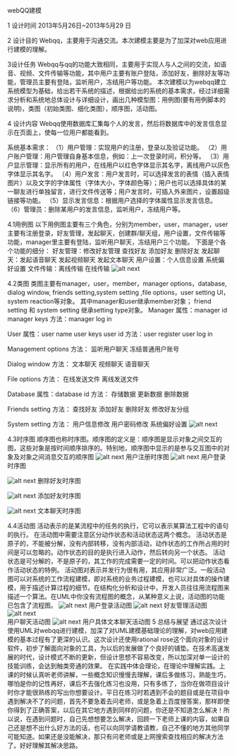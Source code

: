 webQQ建模
                                                                              
1 设计时间 
2013年5月26日~2013年5月29 日 

2 设计目的 
Webqq，主要用于沟通交流。本次建模主要是为了加深对web应用进行建模的理解。 

3设计任务 
Webqq与qq的功能大致相同，主要用于实现人与人之间的交流，如语音、视频、文件传输等功能，其中用户主要有账户登陆，添加好友，删除好友等功能，管理员主要有登陆，监听用户，冻结用户等功能。 
本次建模以为webqq建立系统模型为基础，给出若干系统的描述，根据给出的系统的基本需求，经过详细需求分析和系统地总体设计与详细设计，画出几种模型图：用例图(要有用例脚本的说明)，类图（初始类图、细化类图），顺序图，活动图。 

4 设计内容 
Webqq使用数据库汇集每个人的发言，然后将数据库中的发言信息显示在页面上，使每一位用户都能看到。 

系统基本需求： 
（1）用户管理：实现用户的注册，登录以及验证功能。 
（2）用户账户管理：用户管理自身基本信息，例如：上一次登录时间，积分等。 
（3）用户显示管理：显示所有的用户，在线用户以红色字体显示其名字，离线用户以灰色字体显示其名字。 
（4）用户发言：用户发言时，可以选择发言的表情（插入表情图片）以及文字的字体属性（字体大小，字体颜色等）；用户也可以选择具体的某一聊友进行单独留言，进行文件传送等；用户发言时，可插入外来图片，设置超级链接等功能。 
（5）显示发言信息：根据用户选择的字体属性显示发言信息。 
（6）管理员：删除某用户的发言信息，监听用户，冻结用户等。

4.1用例图 
以下用例图主要有三个角色，分别为member，user，manager，user主要有注册登录，好友管理，发起聊天，创建群/聊天组，用户设置，文件传输等功能，manager里主要有登陆，监听用户聊天，冻结用户三个功能。
下面是个各个功能的细分：
好友管理：修改好友管理 查找好友 添加好友 删除好友
发起聊天：发起语音聊天 发起视频聊天 发起文本聊天
用户设置：个人信息设置 系统偏好设置
文件传输：离线传输 在线传输
![alt next](http://b228.photo.store.qq.com/psb?/V10ymuAs4OUe9j/9Rli5AKx3MxIOgKSiWyvJio8jVU8C2KcH6Zk9Fs5jNo!/b/dE7J84dyAAAA&bo=IAPWAQAAAAABANM!“用例图”)


4.2类图 
类图主要有manager，user，member，manager options，database, dialog window, friends setting,system setting ,file options，user setting UI，system reaction等对象。
其中manager和user继承member对象；
    friend setting 和 system setting 继承setting type对象。
Manager
属性：manager id    manager keys
方法：manager log in

User 
属性：user name  user keys  user id 
方法：user register  user log in

Management options 
方法：
监听用户聊天 
冻结普通用户账号

Dialog window
方法：
文本聊天 
视频聊天 
语音聊天

File options
方法：
在线发送文件
离线发送文件

Database
属性：database id
方法：
存储数据 
更新数据 
删除数据

Friends setting 
方法：
查找好友 
添加好友 
删除好友
修改好友分组

System setting
方法：
用户信息修改
用户密码修改
系统偏好设置
![alt next](http://b268.photo.store.qq.com/psb?/V10ymuAs4OUe9j/ck2hXIA9GDbxpR1.sAAk*Wy46xSOrfxlEIpRvvipQsI!/b/dFnGxp.iJgAA&bo=IAPRAQAAAAABANQ!类图)
 

 


4.3时序图 
顺序图也称时序图。顺序图的定义是：顺序图是显示对象之间交互的图，这些对象是按时间顺序排序的。特别地，顺序图中显示的是参与交互图中的对象及对象之间消息交互的顺序图
![alt next](http://b228.photo.store.qq.com/psb?/V10ymuAs4OUe9j/UWpAkyptFUj3vmq2JYhrJEqnI4SdBXi6YqUsfZsEl2E!/b/dLHD8IdlAAAA&bo=3QLbAQAAAAABACI!用户注册时序图)
用户注册时序图
![alt next](http://b227.photo.store.qq.com/psb?/V10ymuAs4OUe9j/*nz4o3B*uSDrKafWPubIglqJuzLzHewJeJw5q.ci9aQ!/b/dMWPU4eyJgAA&bo=vALiAQAAAAABAHo!用户登陆时序图)
用户登录时序图

![alt next](http://b228.photo.store.qq.com/psb?/V10ymuAs4OUe9j/BeupxWqp37ZZAOScfsp6Gy2ENic0YGQuwtKZ9ADYoaI!/b/dJfs.YdjAAAA&bo=FAPiAQAAAAABANM!删除好友时序图) 
删除好友时序图

![alt next](http://b268.photo.store.qq.com/psb?/V10ymuAs4OUe9j/XqudC6Qw3xZ*KAunPmt1JGu7869*3kkK9QrcTvH8fDw!/b/dIJQyJ.ZJgAA&bo=IAP0AQAAAAABAPE!添加好友时序图)
添加好友时序图

![alt next](http://b268.photo.store.qq.com/psb?/V10ymuAs4OUe9j/npgHdHbYZEnpUxK5j0v3EhnYDxqzmYA5sk4wlM0edQw!/b/dIc3wp.cJgAA&bo=NwK9AQAAAAABAK4!文本聊天时序图)
文本聊天时序图


4.4活动图 
活动表示的是某流程中的任务的执行，它可以表示某算法工程中的语句的执行。 在活动图中需要注意区分动作状态和活动状态这两个概念。 
活动状态是原子的，不能被分解，没有内部转移，没有内部活动，动作状态的工作所占用的时间是可以忽略的。动作状态的目的是执行进入动作，然后转向另一个状态。 
活动状态是可分解的，不是原子的，其工作的完成需要一定的时间。可以把动作状态看作活动状态的特例。 
活动图对表示并发行为很有用，其应用非常广泛。一般活动图可以对系统的工作流程建模，即对系统的业务过程建模，也可以对具体的操作建模，用于描述计算过程的细节。在结构化分析和设计中，开发人员往往用流程图来描述一个算法。在UML中你没有流程图的概念，从某种意义上说，活动图的功能已包含了流程图。
![alt next](http://b268.photo.store.qq.com/psb?/V10ymuAs4OUe9j/qvE.eK0KqZEDR9Yu1V0U59PQRSjec3aPRiJokqeSOAc!/b/dL3Dw5.ZJgAA&bo=RgL7AAAAAAABAJg!用户登陆活动图)
                              用户登录活动图
![alt next](http://b228.photo.store.qq.com/psb?/V10ymuAs4OUe9j/qj8xBNKPDtBaz.5.MJzgnk1z5pdrTJG761mEORJRb5c!/b/dANO9YdtAAAA&bo=fgLfAAAAAAABAIQ!好友管理活动图)
                              好友管理活动图     
![alt next](http://b228.photo.store.qq.com/psb?/V10ymuAs4OUe9j/A9eM1lK7vdYWO4xe*VOeLFDLDXPZkD0245qXpFYvHHE!/b/dJjt.YdsAAAA&bo=EAM6AQAAAAABAA8!用户聊天活动图)    
                              用户聊天活动图
![alt next](http://b266.photo.store.qq.com/psb?/V10ymuAs4OUe9j/S8wEGtgVfGDUD.PeGjUmbphkNVnLSK2g35i86Ju40Pw!/b/dMmMj574LAAA&bo=AQL5AQAAAAABANw!具体文本聊天活动图) 
                             用户具体文本聊天活动图
5 总结与展望
通过这次设计使用UML对webqq进行建模，加深了对UML建模基础理论的理解，对web应用建模的基本过程有了更深的认识。这次设计还使用rational rose这个面向对象的设计软件，初步了解面向对象的工具，为以后的发展做了个良好的铺垫。在技术高速发展的时代，设计模式不断的更新，但设计思想不容易改变，所以加深对单一设计的技能训练，会达到触类旁通的效果。 
在实践中体会理论，在理论中理解实践。上课的时候认真听老师讲解，一些概念知识慢慢去理解，课后多做练习，熟能生巧，哪怕是你的记性再好，课后不去强化练习也没用，只有多练了，当你在做项目设计时你才能很熟练的写出你想要设计。平日在练习时若遇到不会的题目或是在项目中遇到解决不了的问题，首先不要急着去问老师，或是急着上百度搜答案，那样即使你得到了正确答案，以后在其它地方遇到同样的问题，你还是不知道怎么解决！所以说，在遇到问题时，自己先想想要怎么解决，回顾一下老师上课的内容，如果自己还是想不出什么好方法的话，也可以向同学请教请教，自己不懂的地方其他同学可能知道。如果还是没能解决，那只有问老师或是上网搜索查找相应的解决方法了。好好理解其解决思路。

